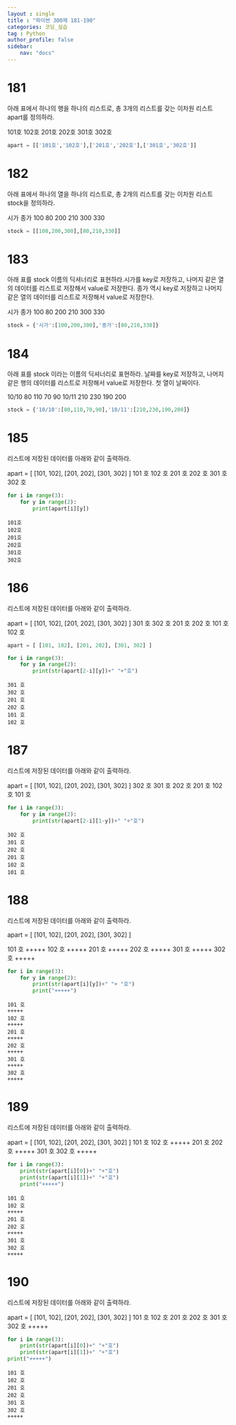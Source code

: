 ```yaml
---
layout : single
title : "파이썬 300제 181-190"
categories: 코딩_실습
tag : Python
author_profile: false
sidebar:
    nav: "docs"
---
```

# 181
아래 표에서 하나의 행을 하나의 리스트로, 총 3개의 리스트를 갖는 이차원 리스트 apart를 정의하라.

101호	102호
201호	202호
301호	302호 


```python
apart = [['101호','102호'],['201호','202호'],['301호','302호']]
```

# 182
아래 표에서 하나의 열을 하나의 리스트로, 총 2개의 리스트를 갖는 이차원 리스트 stock을 정의하라.

시가	종가
100	80
200	210
300	330 


```python
stock = [[100,200,300],[80,210,330]]
```

# 183
아래 표를 stock 이름의 딕셔너리로 표현하라.시가를 key로 저장하고, 나머지 같은 열의 데이터를 리스트로 저장해서 value로 저장한다. 종가 역시 key로 저장하고 나머지 같은 열의 데이터를 리스트로 저장해서 value로 저장한다.

시가	종가
100	80
200	210
300	330


```python
stock = {'시가':[100,200,300],'종가':[80,210,330]}
```

# 184
아래 표를 stock 이라는 이름의 딕셔너리로 표현하라. 날짜를 key로 저장하고, 나머지 같은 행의 데이터를 리스트로 저장해서 value로 저장한다. 첫 열이 날짜이다.

10/10	80	110	70	90
10/11	210	230	190	200


```python
stock = {'10/10':[80,110,70,90],'10/11':[210,230,190,200]}
```

# 185
리스트에 저장된 데이터를 아래와 같이 출력하라.

apart = [ [101, 102], [201, 202], [301, 302] ]
101 호
102 호
201 호
202 호
301 호
302 호


```python
for i in range(3):
    for y in range(2):
        print(apart[i][y])
```

    101호
    102호
    201호
    202호
    301호
    302호
    

# 186
리스트에 저장된 데이터를 아래와 같이 출력하라.

apart = [ [101, 102], [201, 202], [301, 302] ]
301 호
302 호
201 호
202 호
101 호
102 호


```python
apart = [ [101, 102], [201, 202], [301, 302] ]
```


```python
for i in range(3):
    for y in range(2):
        print(str(apart[2-i][y])+" "+"호")
```

    301 호
    302 호
    201 호
    202 호
    101 호
    102 호
    

# 187
리스트에 저장된 데이터를 아래와 같이 출력하라.

apart = [ [101, 102], [201, 202], [301, 302] ]
302 호
301 호
202 호
201 호
102 호
101 호


```python
for i in range(3):
    for y in range(2):
        print(str(apart[2-i][1-y])+" "+"호")
```

    302 호
    301 호
    202 호
    201 호
    102 호
    101 호
    

# 188
리스트에 저장된 데이터를 아래와 같이 출력하라.

apart = [ [101, 102], [201, 202], [301, 302] ]

101 호
+++++
102 호
+++++
201 호
+++++
202 호
+++++
301 호
+++++
302 호
+++++


```python
for i in range(3):
    for y in range(2):
        print(str(apart[i][y])+" "+ "호")
        print("+++++")
```

    101 호
    +++++
    102 호
    +++++
    201 호
    +++++
    202 호
    +++++
    301 호
    +++++
    302 호
    +++++
    

# 189
리스트에 저장된 데이터를 아래와 같이 출력하라.

apart = [ [101, 102], [201, 202], [301, 302] ]
101 호
102 호
+++++
201 호
202 호
+++++
301 호
302 호
+++++


```python
for i in range(3):
    print(str(apart[i][0])+" "+"호")
    print(str(apart[i][1])+" "+"호")
    print("+++++")
```

    101 호
    102 호
    +++++
    201 호
    202 호
    +++++
    301 호
    302 호
    +++++
    

# 190
리스트에 저장된 데이터를 아래와 같이 출력하라.

apart = [ [101, 102], [201, 202], [301, 302] ]
101 호
102 호
201 호
202 호
301 호
302 호
+++++


```python
for i in range(3):
    print(str(apart[i][0])+" "+"호")
    print(str(apart[i][1])+" "+"호")
print("+++++")
```

    101 호
    102 호
    201 호
    202 호
    301 호
    302 호
    +++++
    


```python

```
